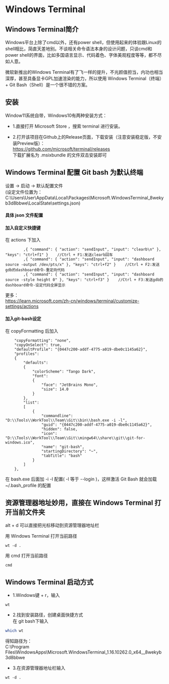 # Windows Terminal

## Windows Terminal简介
Windows平台上除了cmd以外，还有power shell，但使用起来的体验跟Linux的shell相比，简直天差地别。不谈相关命令语法本身的设计问题，只谈cmd和power shell的界面，比如多国语言显示、代码着色、字体美观程度等等，都不尽如人意。

微软新推出的Windows Terminal有了飞一样的提升，不光颜值担当，内功也相当深厚，甚至具备显卡GPL加速渲染的能力，所以使用 Windows Terminal（终端） + Git Bash（Shell）是一个很不错的方案。

## 安装
Window11系统自带，Windows10有两种安装方式：  
* 1.直接打开 Microsoft Store ，搜索 terminal 进行安装。  

* 2.打开该项目在Github上的Release页面，下载安装（注意安装稳定版，不安装Preview版）：  
https://github.com/microsoft/terminal/releases  
下载扩展名为 .msixbundle 的文件双击安装即可

## Windows Terminal 配置 Git bash 为默认终端
设置 → 启动 → 默认配置文件  
(设定文件位置为：C:\Users\User\AppData\Local\Packages\Microsoft.WindowsTerminal_8wekyb3d8bbwe\LocalState\settings.json)  

#### 具体 json 文件配置
#### 加入自定义快捷键
在 actions 下加入
```
        ,{ "command": { "action": "sendInput", "input": "clearb\n" }, "keys": "ctrl+f1" }    //Ctrl + F1:发送clearb回车
        ,{ "command": { "action": "sendInput", "input": "dashboard source -output /dev/pts/x" }, "keys": "ctrl+f2" }    //Ctrl + F2:发送gdb的dashboard命令-重定向代码
        ,{ "command": { "action": "sendInput", "input": "dashboard source -style height 0" }, "keys": "ctrl+f3" }    //Ctrl + F3:发送gdb的dashboard命令-设定代码全屏显示
```
更多：  
https://learn.microsoft.com/zh-cn/windows/terminal/customize-settings/actions  

#### 加入git-bash设定
在 copyFormatting 后加入
```
    "copyFormatting": "none",
    "copyOnSelect": true,
    "defaultProfile": "{0447c200-addf-4775-a019-dbe0c1145a62}",
    "profiles": 
    {
        "defaults": 
        {
            "colorScheme": "Tango Dark",
            "font": 
            {
                "face": "JetBrains Mono",
                "size": 14.0
            }
        },
        "list": 
        [
            {
                "commandline": "D:\\Tools\\WorkTool\\Team\\Git\\bin\\bash.exe -i -l",
                "guid": "{0447c200-addf-4775-a019-dbe0c1145a62}",
                "hidden": false,
                "icon": "D:\\Tools\\WorkTool\\Team\\Git\\mingw64\\share\\git\\git-for-windows.ico",
                "name": "git-bash",
                "startingDirectory": "~",
                "tabTitle": "bash"
            }
        ]
    },
```

在 bash.exe 后面加 -i -l 配置( -l 等于 --login )，这样激活 Git Bash 就会加载 ~/.bash_profile 的配置

## 资源管理器地址妙用，直接在 Windows Terminal 打开当前文件夹

alt + d 可以直接把光标移动到资源管理器地址栏

用 Windows Terminal 打开当前路径
```
wt -d .
```

用 cmd 打开当前路径
```
cmd
```

## Windows Terminal 启动方式
* 1.Windows键 + r，输入
```
wt
```
* 2.找到安装路径，创建桌面快捷方式  
在 git bash下输入
```bash
which wt
```
得知路径为：  
C:\Program Files\WindowsApps\Microsoft.WindowsTerminal_1.16.10262.0_x64__8wekyb3d8bbwe
* 3.在资源管理器地址栏输入
```
wt -d .
```